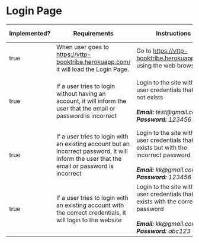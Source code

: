 # Login Page

<table><thead><tr><th data-type="checkbox">Implemented?</th><th>Requirements</th><th>Instructions</th><th>Expected Results</th></tr></thead><tbody><tr><td>true</td><td>When user goes to <a href="https://vttp-booktribe.herokuapp.com/">https://vttp-booktribe.herokuapp.com/</a> it will load the Login Page.</td><td>Go to <a href="https://vttp-booktribe.herokuapp.com/">https://vttp-booktribe.herokuapp.com/</a> using the web browser</td><td>The login page will load</td></tr><tr><td>true</td><td>If a user tries to login without having an account, it will inform the user that the email or password is incorrect</td><td>Login to the site with a user credentials that does not exists<br><br><em><strong>Email:</strong> test@gmail.com</em><br><em><strong>Password:</strong> 123456</em></td><td>Login page will inform user, "Incorrect email or password"</td></tr><tr><td>true</td><td>If a user tries to login with an existing account but an incorrect password, it will inform the user that the email or password is incorrect</td><td>Login to the site with a user credentials that exists but with the incorrect password<br><br><em><strong>Email:</strong> kk@gmail.com</em><br><em><strong>Password:</strong> 123456</em></td><td>Login page will inform user, "Incorrect email or password"</td></tr><tr><td>true</td><td>If a user tries to login with an existing account with the correct credentials, it will login to the website</td><td>Login to the site with a user credentials that exists with the correct password<br><br><em><strong>Email:</strong> kk@gmail.com</em><br><em><strong>Password:</strong> abc123</em></td><td>Login page will redirect them to the welcome page</td></tr></tbody></table>
